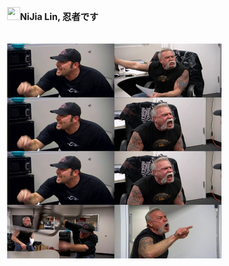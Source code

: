 <h2><a id="user-content-nijia-lin-忍者です" class="anchor" aria-hidden="true" href="#nijia-lin-忍者です"><span aria-hidden="true" class="octicon octicon-link"></span></a>
<a target="_blank" rel="noopener noreferrer nofollow" href="https://camo.githubusercontent.com/bce18c99b01eaffe9205cef1d321d1e810a82e346390c845feef76db7f0e7ea2/68747470733a2f2f7370726f66696c652e6c696e652d7363646e2e6e65742f30684b76546f6554475046466c354667456e6f6f56714a676c47467a4e615a30314c584852616278684654446c4e493174614269565a61423543536a74484a31594a41434a534e307846486a703142574d5f5a30446f6258346d536d35454a466f4955336c627667"><img src="https://camo.githubusercontent.com/bce18c99b01eaffe9205cef1d321d1e810a82e346390c845feef76db7f0e7ea2/68747470733a2f2f7370726f66696c652e6c696e652d7363646e2e6e65742f30684b76546f6554475046466c354667456e6f6f56714a676c47467a4e615a30314c584852616278684654446c4e493174614269565a61423543536a74484a31594a41434a534e307846486a703142574d5f5a30446f6258346d536d35454a466f4955336c627667" width="30" height="30" data-canonical-src="https://sprofile.line-scdn.net/0hKvToeTGPFFl5FgEnooVqJglGFzNaZ01LXHRabxhFTDlNI1taBiVZaB5CSjtHJ1YJACJSN0xFHjp1BWM_Z0DobX4mSm5EJFoIU3lbvg" style="max-width: 100%;"></a>NiJia Lin, 忍者です</h2><br><p><a target="_blank" rel="noopener noreferrer" href="https://github.com/louis70109/ideas-tree/blob/master/images/16805365266444.png"><img src="https://github.com/louis70109/ideas-tree/raw/master/images/16805365266444.png" width="500" height="500" style="max-width: 100%;"></a></p>
<br /><br>
